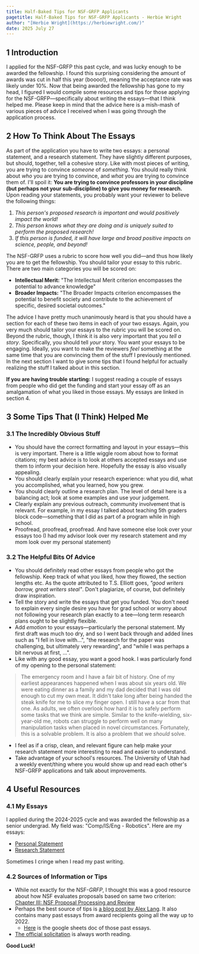 ```yaml
---
title: Half-Baked Tips for NSF-GRFP Applicants
pagetitle: Half-Baked Tips for NSF-GRFP Applicants - Herbie Wright
author: "[Herbie Wright](https://herbiewright.com/)"
date: 2025 July 27
---
```


## 1 Introduction

I applied for the NSF-GRFP this past cycle, and was lucky enough to be awarded the fellowship. I found this surprising considering the amount of awards was cut in half this year (boooo!), meaning the acceptance rate was likely under 10%. Now that being awarded the fellowship has gone to my head, I figured I would compile some resources and tips for those applying for the NSF-GRFP—specifically about writing the essays—that I think helped me. Please keep in mind that the advice here is a mish-mash of various pieces of advice I received when I was going through the application process.

## 2 How To Think About The Essays

As part of the application you have to write two essays: a personal statement, and a research statement. They have slightly different purposes, but should, together, tell a cohesive story. Like with most pieces of writing, you are trying to convince *someone* of *something*. You should really think about *who* you are trying to convince, and *what* you are trying to convince them of. I'll spoil it: **You are trying to convince professors in your discipline (but perhaps not your sub-discipline) to give you money for research.** Upon reading your statements, you probably want your reviewer to believe the following things:

1. *This person's proposed research is important and would positively impact the world!*
2. *This person knows what they are doing and is uniquely suited to perform the proposed research!*
3. *If this person is funded, it will have large and broad positive impacts on science, people, and beyond!*

The NSF-GRFP uses a rubric to score how well you did—and thus how likely you are to get the fellowship. You should tailor your essay to this rubric. There are two main categories you will be scored on:

- **Intellectual Merit:** "The Intellectual Merit criterion encompasses the potential to advance knowledge"
- **Broader Impacts:** "The Broader Impacts criterion encompasses the potential to benefit society and contribute to the achievement of specific, desired societal outcomes."

The advice I have pretty much unanimously heard is that you should have a section for each of these two items in each of your two essays. Again, you very much should tailor your essays to the rubric you will be scored on. Beyond the rubric, though, I think it is also very important that you *tell a story*. Specifically, you should tell *your* story. You want your essays to be engaging. Ideally, you want to make the reviewers *feel* something at the same time that you are convincing them of the stuff I previously mentioned. In the next section I want to give some tips that I found helpful for actually realizing the stuff I talked about in this section.

**If you are having trouble starting:** I suggest reading a couple of essays from people who did get the funding and start your essay off as an amalgamation of what you liked in those essays. My essays are linked in section 4.

## 3 Some Tips That (I Think) Helped Me

### 3.1 The Incredibly Obvious Stuff

- You should have the correct formatting and layout in your essays—this is very important. There is a little wiggle room about how to format citations; my best advice is to look at others accepted essays and use them to inform your decision here. Hopefully the essay is also visually appealing.
- You should clearly explain your research experience: what you did, what you accomplished, what you learned, how you grew.
- You should clearly outline a research plan. The level of detail here is a balancing act; look at some examples and use your judgement.
- Clearly explain any previous outreach, community involvement that is relevant. For example, in my essay I talked about teaching 5th graders block code—something that I did as part of a program while in high school.
- Proofread, proofread, proofread. And have someone else look over your essays too (I had my advisor look over my research statement and my mom look over my personal statement)

### 3.2 The Helpful Bits Of Advice

- You should definitely read other essays from people who got the fellowship. Keep track of what you liked, how they flowed, the section lengths etc. As the quote attributed to T.S. Elliott goes, *"good writers borrow, great writers steal"*. Don't plagiarize, of course, but definitely draw inspiration.
- Tell the story and write the essays that get you funded. You don't need to explain every single desire you have for grad school or worry about not following your research plan exactly to a tee—long term research plans ought to be slightly flexible.
- Add *emotion* to your essays—particularly the personal statement. My first draft was much too dry, and so I went back through and added lines such as "I fell in love with...", "the research for the paper was challenging, but ultimately very rewarding", and "while I was perhaps a bit nervous at first, ...".
- Like with any good essay, you want a good hook. I was particularly fond of my opening to the personal statement:

> The emergency room and I have a fair bit of history. One of my earliest appearances happened when I was about six years old. We were eating dinner as a family and my dad decided that I was old enough to cut my own meat. It didn't take long after being handed the steak knife for me to slice my finger open. I still have a scar from that one. As adults, we often overlook how hard it is to safely perform some tasks that we think are simple. Similar to the knife-wielding, six-year-old me, robots can struggle to perform well on many manipulation tasks when placed in novel circumstances. Fortunately, this is a solvable problem. It is also a problem that we *should* solve.

- I feel as if a crisp, clean, and relevant figure can help make your research statement more interesting to read and easier to understand.
- Take advantage of your school's resources. The University of Utah had a weekly event/thing where you would show up and read each other's NSF-GRFP applications and talk about improvements.

## 4 Useful Resources

### 4.1 My Essays

I applied during the 2024-2025 cycle and was awarded the fellowship as a senior undergrad. My field was: "Comp/IS/Eng - Robotics". Here are my essays:

- [Personal Statement](./personal_statement.pdf)
- [Research Statement](./research_statement.pdf)

Sometimes I cringe when I read my past writing.

### 4.2 Sources of Information or Tips

- While not exactly for the NSF-*GRFP*, I thought this was a good resource about how NSF evaluates proposals based on same two criterion: [Chapter III: NSF Proposal Processing and Review](https://www.nsf.gov/policies/pappg/24-1/ch-3-proposal-processing-review)
- Perhaps the best source of tips is [a blog post by Alex Lang](https://www.alexhunterlang.com/nsf-fellowship). It also contains many past essays from award recipients going all the way up to 2022.
    - [Here](https://docs.google.com/spreadsheets/d/1xoezGhbtcpg3BvNdag2F5dTQM-Xl2EELUgAfG1eUg0s/edit?pli=1&gid=0#gid=0) is the google sheets doc of those past essays.
- [The official solicitation](https://www.nsf.gov/funding/opportunities/grfp-nsf-graduate-research-fellowship-program/nsf23-605/solicitation) is always worth reading.

**Good Luck!**
